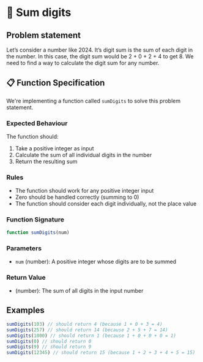 # 🧮 Sum digits 

## Problem statement

Let’s consider a number like 2024. It’s digit sum is the sum of each digit in the number. In this case, the digit sum would be 2 + 0 + 2 + 4 to get 8. We need to find a way to calculate the digit sum for any number.

## 📋 Function Specification

We're implementing a function called `sumDigits` to solve this problem statement.

### Expected Behaviour
The function should:

1. Take a positive integer as input
2. Calculate the sum of all individual digits in the number
3. Return the resulting sum

### Rules
- The function should work for any positive integer input
- Zero should be handled correctly (summing to 0)
- The function should consider each digit individually, not the place value

### Function Signature
```javascript
function sumDigits(num)
```

### Parameters
- `num` (number): A positive integer whose digits are to be summed

### Return Value
- (number): The sum of all digits in the input number

## Examples
```javascript
sumDigits(103) // should return 4 (because 1 + 0 + 3 = 4)
sumDigits(257) // should return 14 (because 2 + 5 + 7 = 14)
sumDigits(1000) // should return 1 (because 1 + 0 + 0 + 0 = 1)
sumDigits(0) // should return 0
sumDigits(9) // should return 9
sumDigits(12345) // should return 15 (because 1 + 2 + 3 + 4 + 5 = 15)
```
